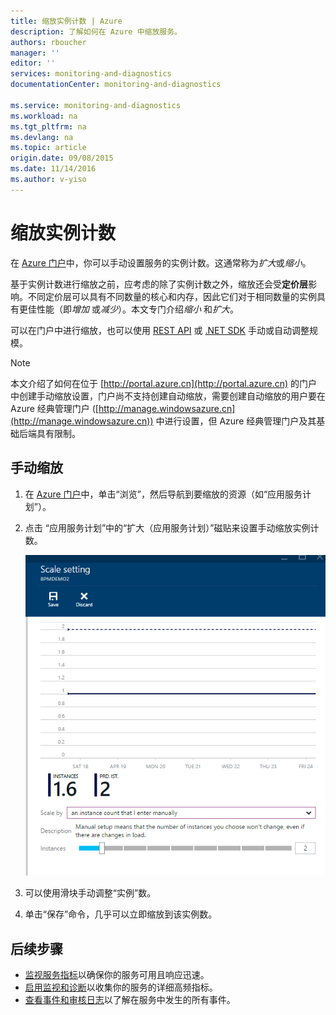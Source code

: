 ```yaml
---
title: 缩放实例计数 | Azure
description: 了解如何在 Azure 中缩放服务。
authors: rboucher
manager: ''
editor: ''
services: monitoring-and-diagnostics
documentationCenter: monitoring-and-diagnostics

ms.service: monitoring-and-diagnostics
ms.workload: na
ms.tgt_pltfrm: na
ms.devlang: na
ms.topic: article
origin.date: 09/08/2015
ms.date: 11/14/2016
ms.author: v-yiso
---
```


# 缩放实例计数

在 [Azure 门户](https://portal.azure.cn/)中，你可以手动设置服务的实例计数。这通常称为*扩大*或*缩小*。

基于实例计数进行缩放之前，应考虑的除了实例计数之外，缩放还会受**定价层**影响。不同定价层可以具有不同数量的核心和内存，因此它们对于相同数量的实例具有更佳性能（即*增加* 或*减少*）。本文专门介绍*缩小* 和*扩大*。

可以在门户中进行缩放，也可以使用 [REST API](https://msdn.microsoft.com/zh-cn/library/azure/dn931953.aspx) 或 [.NET SDK](https://www.nuget.org/packages/Microsoft.Azure.Insights/) 手动或自动调整规模。

> [!NOTE]
> 本文介绍了如何在位于 [http://portal.azure.cn](http://portal.azure.cn) 的门户中创建手动缩放设置，门户尚不支持创建自动缩放，需要创建自动缩放的用户要在 Azure 经典管理门户 ([http://manage.windowsazure.cn](http://manage.windowsazure.cn)) 中进行设置，但 Azure 经典管理门户及其基础后端具有限制。

## 手动缩放

1. 在 [Azure 门户](https://portal.azure.cn/)中，单击“浏览”，然后导航到要缩放的资源（如“应用服务计划”）。

2. 点击 “应用服务计划”中的“扩大（应用服务计划）”磁贴来设置手动缩放实例计数。

    ![“缩放”分页](./media/insights-how-to-scale/Insights_ScaleBladeDayZero.png)

4. 可以使用滑块手动调整“实例”数。
5. 单击“保存”命令，几乎可以立即缩放到该实例数。

## 后续步骤

* [监视服务指标](./insights-how-to-customize-monitoring.md)以确保你的服务可用且响应迅速。
* [启用监视和诊断](./insights-how-to-use-diagnostics.md)以收集你的服务的详细高频指标。
* [查看事件和审核日志](./insights-debugging-with-events.md)以了解在服务中发生的所有事件。

<!---HONumber=Mooncake_1107_2016-->